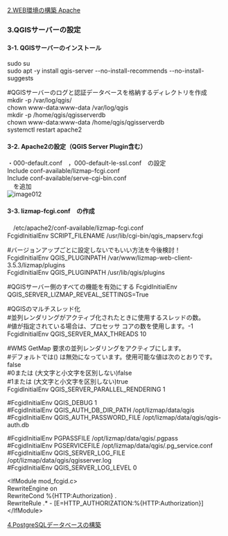 [2.WEB環境の構築 Apache](https://github.com/yamamoto-ryuzo/Lizmap-installation-Japanese-memo/blob/main/2.WEB%E7%92%B0%E5%A2%83%E3%81%AE%E6%A7%8B%E7%AF%89.md)

### 3.QGISサーバーの設定  
#### 3-1. QGISサーバーのインストール  
sudo su  
sudo apt -y  install qgis-server --no-install-recommends --no-install-suggests  

#QGISサーバーのログと認証データベースを格納するディレクトリを作成  
mkdir -p /var/log/qgis/  
chown www-data:www-data /var/log/qgis  
mkdir -p /home/qgis/qgisserverdb  
chown www-data:www-data /home/qgis/qgisserverdb  
systemctl restart apache2  

#### 3-2. Apache2の設定（QGIS Server Plugin含む）  
・000-default.conf　，000-default-le-ssl.conf　の設定  
    Include conf-available/lizmap-fcgi.conf  
    Include conf-available/serve-cgi-bin.conf  
　を追加  
 ![image012](https://user-images.githubusercontent.com/86514652/174402261-b6a5f179-bbc3-4790-b402-1b85435ff2d1.png)

#### 3-3. lizmap-fcgi.conf　の作成  
　/etc/apache2/conf-available/lizmap-fcgi.conf   
FcgidInitialEnv SCRIPT_FILENAME /usr/lib/cgi-bin/qgis_mapserv.fcgi  

#バージョンアップごとに設定しないでもいい方法を今後検討！  
FcgidInitialEnv QGIS_PLUGINPATH /var/www/lizmap-web-client-3.5.3/lizmap/plugins  
FcgidInitialEnv QGIS_PLUGINPATH /usr/lib/qgis/plugins  

#QGISサーバー側のすべての機能を有効にする
FcgidInitialEnv QGIS_SERVER_LIZMAP_REVEAL_SETTINGS=True

#QGISのマルチスレッド化  
#並列レンダリングがアクティブ化されたときに使用するスレッドの数。  
#値が指定されている場合は、プロセッサ コアの数を使用します。‎-1  
FcgidInitialEnv QGIS_SERVER_MAX_THREADS 10  

#WMS GetMap 要求の並列レンダリングをアクティブにします。  
#デフォルトでは() は無効になっています。使用可能な値は次のとおりです。‎false  
#0‎または (大文字と小文字を区別しない)‎false  
#1‎または (大文字と小文字を区別しない)‎true  
FcgidInitialEnv QGIS_SERVER_PARALLEL_RENDERING 1  

#FcgidInitialEnv QGIS_DEBUG 1  
#FcgidInitialEnv QGIS_AUTH_DB_DIR_PATH /opt/lizmap/data/qgis  
#FcgidInitialEnv QGIS_AUTH_PASSWORD_FILE /opt/lizmap/data/qgis/qgis-auth.db  

#FcgidInitialEnv PGPASSFILE /opt/lizmap/data/qgis/.pgpass  
#FcgidInitialEnv PGSERVICEFILE /opt/lizmap/data/qgis/.pg_service.conf  
#FcgidInitialEnv QGIS_SERVER_LOG_FILE /opt/lizmap/data/qgis/qgisserver.log  
#FcgidInitialEnv QGIS_SERVER_LOG_LEVEL 0   
  
\<IfModule mod_fcgid.c>  
    RewriteEngine on  
    RewriteCond %{HTTP:Authorization} .  
    RewriteRule .* - [E=HTTP_AUTHORIZATION:%{HTTP:Authorization}]  
\</IfModule>   
  
[4.PostgreSQLデータベースの構築](https://github.com/yamamoto-ryuzo/Lizmap-installation-Japanese-memo/blob/main/4.PostgreSQL%E3%83%87%E3%83%BC%E3%82%BF%E3%83%99%E3%83%BC%E3%82%B9%E3%81%AE%E6%A7%8B%E7%AF%89.md)  
